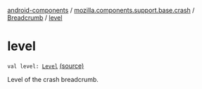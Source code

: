 [android-components](../../index.md) / [mozilla.components.support.base.crash](../index.md) / [Breadcrumb](index.md) / [level](./level.md)

# level

`val level: `[`Level`](-level/index.md) [(source)](https://github.com/mozilla-mobile/android-components/blob/master/components/support/base/src/main/java/mozilla/components/support/base/crash/Breadcrumb.kt#L34)

Level of the crash breadcrumb.

